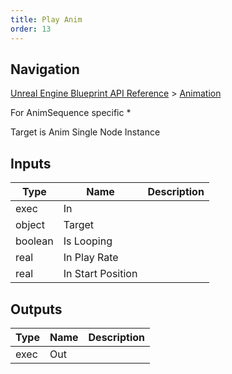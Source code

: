 ```yaml
---
title: Play Anim
order: 13
---
```

## Navigation

[Unreal Engine Blueprint API Reference](https://dev.epicgames.com/documentation/en-us/unreal-engine/BlueprintAPI) > [Animation](https://dev.epicgames.com/documentation/en-us/unreal-engine/BlueprintAPI/Animation)

For AnimSequence specific \*

Target is Anim Single Node Instance

## Inputs

| Type | Name | Description |
| --- | --- | --- |
| exec | In |  |
| object | Target |  |
| boolean | Is Looping |  |
| real | In Play Rate |  |
| real | In Start Position |  |

## Outputs

| Type | Name | Description |
| --- | --- | --- |
| exec | Out |  |
